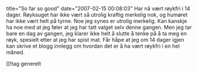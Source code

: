 title="So far so good"
date="2007-02-15 00:08:03"
Har nå vært røykfri i 14 dager. Røyksuget har ikke vært så utrolig kraftig merkelig nok, og humøret har ikke vært helt på tyrne. Noe jeg synes er utrolig merkelig. Kan kanskje ha noe med at jeg føler at jeg har tatt valget selv denne gangen. Men jeg tar bare en dag av gangen, jeg klarer ikke helt å slutte å tenke på å ta meg en røyk, spesielt etter at jeg har spist mat. Får håpe at jeg om 14 dager igjen kan skrive et blogg innlegg om hvordan det er å ha vært røykfri i en hel måned.

[[!tag  generelt

